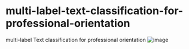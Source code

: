 # multi-label-text-classification-for-professional-orientation
multi-label Text classification for professional orientation
![image](https://user-images.githubusercontent.com/55029455/148900655-576ca00d-a286-4c10-aa8d-c381c003812b.png)
